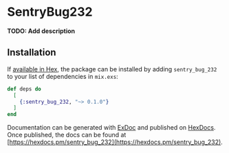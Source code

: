 # SentryBug232

**TODO: Add description**

## Installation

If [available in Hex](https://hex.pm/docs/publish), the package can be installed
by adding `sentry_bug_232` to your list of dependencies in `mix.exs`:

```elixir
def deps do
  [
    {:sentry_bug_232, "~> 0.1.0"}
  ]
end
```

Documentation can be generated with [ExDoc](https://github.com/elixir-lang/ex_doc)
and published on [HexDocs](https://hexdocs.pm). Once published, the docs can
be found at [https://hexdocs.pm/sentry_bug_232](https://hexdocs.pm/sentry_bug_232).

